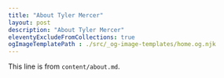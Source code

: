 ```yaml
---
title: "About Tyler Mercer"
layout: post
description: "About Tyler Mercer"
eleventyExcludeFromCollections: true
ogImageTemplatePath : ./src/_og-image-templates/home.og.njk
---
```


This line is from `content/about.md`.